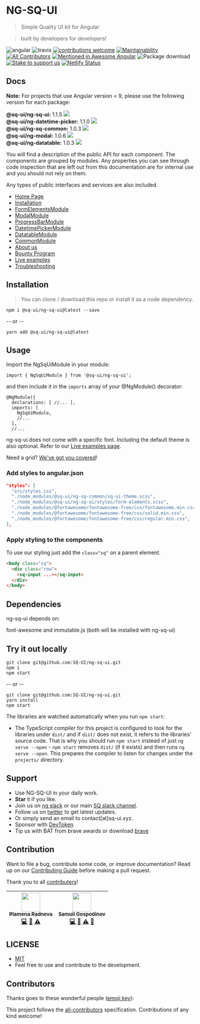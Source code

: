 # NG-SQ-UI

> Simple Quality UI kit for Angular

> built by developers for developers!

![angular](https://badge.fury.io/js/angular.svg)
![travis](https://travis-ci.com/SQ-UI/ng-sq-ui.svg?branch=master)
[![contributions welcome](https://img.shields.io/badge/issues-welcome-brightgreen.svg?style=flat)](https://github.com/SQ-UI/ng-sq-ui/issues)
[![Maintainability](https://api.codeclimate.com/v1/badges/d53c1670c301071be452/maintainability)](https://codeclimate.com/github/SQ-UI/ng-sq-ui/maintainability)
[![All Contributors](https://img.shields.io/badge/all_contributors-2-orange.svg?style=flat-square)](#contributors)
[![Mentioned in Awesome Angular](https://awesome.re/mentioned-badge.svg)](https://github.com/gdi2290/awesome-angular)
![Package download](https://img.shields.io/npm/dm/@sq-ui/ng-sq-ui.svg?logo=ng-sq-ui)
[![Stake to support us](https://badge.devprotocol.xyz/0x014f98F05c0BeD44B4Cf0532a93312a2135afaB8/descriptive)](https://stakes.social/0x014f98F05c0BeD44B4Cf0532a93312a2135afaB8)
[![Netlify Status](https://api.netlify.com/api/v1/badges/f9cb1185-dc56-4886-99b9-57627d0e892d/deploy-status)](https://app.netlify.com/sites/sq-ui-preview-develop/deploys)

## Docs
**Note:**
For projects that use Angular version < 9, please use the following version for each package:

**@sq-ui/ng-sq-ui:** 1.1.5 [![](https://data.jsdelivr.com/v1/package/npm/@sq-ui/ng-sq-ui/badge?style=rounded)](https://www.jsdelivr.com/package/npm/@sq-ui/ng-sq-ui)
<br>
**@sq-ui/ng-datetime-picker:** 1.1.0 [![](https://data.jsdelivr.com/v1/package/npm/@sq-ui/ng-datetime-picker/badge?style=rounded)](https://www.jsdelivr.com/package/npm/@sq-ui/ng-datetime-picker)<br>
**@sq-ui/ng-sq-common:** 1.0.3 [![](https://data.jsdelivr.com/v1/package/npm/@sq-ui/ng-sq-common/badge?style=rounded)](https://www.jsdelivr.com/package/npm/@sq-ui/ng-sq-common)
<br>
**@sq-ui/ng-modal:** 1.0.6 [![](https://data.jsdelivr.com/v1/package/npm/@sq-ui/ng-modal/badge?style=rounded)](https://www.jsdelivr.com/package/npm/@sq-ui/ng-modal)
<br>
**@sq-ui/ng-datatable:** 1.0.3 [![](https://data.jsdelivr.com/v1/package/npm/@sq-ui/ng-datatable/badge?style=rounded)](https://www.jsdelivr.com/package/npm/@sq-ui/ng-datatable)
<br>

You will find a description of the public API for each component.
The components are grouped by modules. Any properties you can see through code inspection that are left out from this documentation are for internal use and you should not rely on them.

Any types of public interfaces and services are also included.

- [Home Page](http://bit.ly/ng-sq-ui-docs-home)
- [Installation](http://bit.ly/ng-sq-ui-docs-installation)
- [FormElementsModule](http://bit.ly/ng-sq-ui-docs-form-elements)
- [ModalModule](http://bit.ly/ng-sq-ui-docs-modal)
- [ProgressBarModule](http://bit.ly/ng-sq-ui-docs-progressbar)
- [DatetimePickerModule](http://bit.ly/ng-sq-ui-docs-datetime-picker)
- [DatatableModule](http://bit.ly/ng-sq-ui-docs-datatable)
- [CommonModule](http://bit.ly/ng-sq-ui-docs-common)
- [About us](http://bit.ly/ng-sq-ui-docs-about-us)
- [Bounty Program](http://bit.ly/bounty-program)
- [Live examples](http://bit.ly/ng-sq-ui-docs-live-examples)
- [Troubleshooting](http://bit.ly/ng-sq-ui-docs-troubleshooting)

## Installation

> You can clone / download this repo or install it as a node dependency.

```
npm i @sq-ui/ng-sq-ui@latest --save
```

-- or --

```
yarn add @sq-ui/ng-sq-ui@latest
```

## Usage

Import the NgSqUiModule in your module:

```
import { NgSqUiModule } from '@sq-ui/ng-sq-ui';
```

and then include it in the `imports` array of your @NgModule() decorator:

```
@NgModule({
  declarations: [ //... ],
  imports: [
    NgSqUiModule,
    //...
  ],
  //...
```

ng-sq-ui does not come with a specific font. Including the default theme is also optional. Refer to our [Live examples page](http://bit.ly/ng-sq-ui-docs-live-examples).

Need a grid? [We've got you covered](https://sq-ui.github.io/sq-grid/)!

### Add styles to angular.json

```json
"styles": [
  "src/styles.css",
  "./node_modules/@sq-ui/ng-sq-common/sq-ui-theme.scss",
  "./node_modules/@sq-ui/ng-sq-ui/styles/form-elements.scss",
  "./node_modules/@fortawesome/fontawesome-free/css/fontawesome.min.css",
  "./node_modules/@fortawesome/fontawesome-free/css/solid.min.css",
  "./node_modules/@fortawesome/fontawesome-free/css/regular.min.css",
],
```

### Apply styling to the components

To use our styling just add the `class="sq"` on a parent element.

```html
<body class="sq">
  <div class="row">
    <sq-input ...></sq-input>
  </div>
</body>
```

## Dependencies

ng-sq-ui depends on:

font-awesome and immutable.js (both will be installed with ng-sq-ui)

## Try it out locally

```
git clone git@github.com:SQ-UI/ng-sq-ui.git
npm i
npm start
```

-- or --

```
git clone git@github.com:SQ-UI/ng-sq-ui.git
yarn install
npm start
```

The libraries are watched automatically when you run `npm start`:
* The TypeScript compiler for this project is configured to look for the libraries under `dist/` and if `dist/` does not exist, it refers to the libraries' source code. That is why you should run `npm start` instead of just `ng serve --open` - `npm start` removes `dist/` (if it exists) and then runs `ng serve --open`. This prepares the compiler to listen for changes under the `projects/` directory.

## Support

- Use NG-SQ-UI in your daily work.
- **Star** it if you like.
- Join us on <a href="http://bit.ly/ng-sq-ui-slack">ng slack</a> or our main <a href="http://bit.ly/ng-sq-slack">SQ slack channel</a>.
- Follow us on [twitter](https://twitter.com/sq_ui_kit) to get latest updates.
- Or simply send an email to contact[at]sq-ui.xyz.
- Sponsor with [DevToken](https://stakes.social/0x014f98F05c0BeD44B4Cf0532a93312a2135afaB8)
- Tip us with BAT from brave awards or download [brave](https://brave.com/ngs747)

## Contribution

Want to file a bug, contribute some code, or improve documentation? Read up on our [Contributing Guide](CONTRIBUTING.md) before making a pull request.

Thank you to all <a href="https://github.com/sq-ui/ng-sq-ui/graphs/contributors">contributers</a>!

<!-- ALL-CONTRIBUTORS-LIST:START - Do not remove or modify this section -->
<!-- prettier-ignore -->
| [<img src="https://avatars2.githubusercontent.com/u/41083417?v=4" width="50px;"/><br /><sub><b>Plamena Radneva</b></sub>](https://github.com/ardentia)<br />[💻](https://github.com/SQ-UI/ng-sq-ui/commits?author=ardentia "Code") [📖](https://github.com/SQ-UI/ng-sq-ui/commits?author=ardentia "Documentation") [⚠️](https://github.com/SQ-UI/ng-sq-ui/commits?author=ardentia "Tests") | [<img src="https://avatars0.githubusercontent.com/u/797921?v=4" width="50px;"/><br /><sub><b>Samuil Gospodinov</b></sub>](https://github.com/samuil4)<br />[💻](https://github.com/SQ-UI/ng-sq-ui/commits?author=samuil4 "Code") [📖](https://github.com/SQ-UI/ng-sq-ui/commits?author=samuil4 "Documentation") [⚠️](https://github.com/SQ-UI/ng-sq-ui/commits?author=samuil4 "Tests") [📢](#talk-samuil4 "Talks") |
| :---: | :---: |
<!-- ALL-CONTRIBUTORS-LIST:END -->

## LICENSE

- [MIT](http://opensource.org/licenses/MIT)
- Feel free to use and contribute to the development.

## Contributors

Thanks goes to these wonderful people ([emoji key](https://github.com/kentcdodds/all-contributors#emoji-key)):

<!-- ALL-CONTRIBUTORS-LIST:START - Do not remove or modify this section -->
<!-- prettier-ignore -->
<!-- ALL-CONTRIBUTORS-LIST:END -->

This project follows the [all-contributors](https://github.com/kentcdodds/all-contributors) specification. Contributions of any kind welcome!
